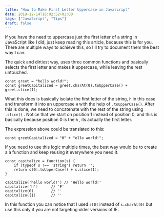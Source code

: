 ```yaml
---
title: "How to Make First Letter Uppercase in Javascript"
date: 2019-12-14T16:02:52+01:00
tags: ["JavaScript", "Tips"]
draft: false
---
```


If you have the need to uppercase just the first letter of a string in JavaScript like I did, just keep reading this article, because this is for you. There are multiple ways to achieve this, so I'll try to document them the best way I can.

The quick and dirtiest way, uses three common functions and basically selects the first letter and makes it uppercase, while leaving the rest untouched.

```
const greet = "hello world!";
const greetCapitalized = greet.charAt(0).toUpperCase() + greet.slice(1);
```

What this does is basically isolate the first letter of the string, `h` in this case and transform it into an uppercase `H` with the help of `.toUpperCase()`. After this is done, we need to concatenate with the rest of the string using `.slice()` . Notice that we start on position 1 instead of position 0, and this is basically because position 0 is the `h` , its actually the first letter.

The expression above could be translated to this:

```
const greetCapitalized = "H" + "ello world!";
```

If you need to use this logic multiple times, the best way would be to create a a function and keep reusing it everywhere you need it.

```
const capitalize = function(s) {
    if (typeof s !== 'string') return '';
    return s[0].toUpperCase() + s.slice(1);
}

capitalize('hello world!') // 'Hello world!'
capitalize('h')      // 'F'
capitalize(0)        // ''
capitalize({})       // ''
```

In this function you can notice that I used `s[0]` instead of `s.charAt(0)` but use this only if you are not targeting older versions of IE.